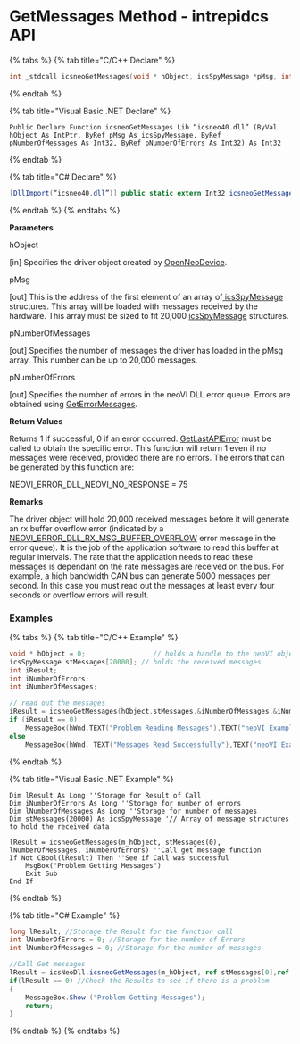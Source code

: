 # GetMessages Method - intrepidcs API

{% tabs %}
{% tab title="C/C++ Declare" %}
```cpp
int _stdcall icsneoGetMessages(void * hObject, icsSpyMessage *pMsg, int *pNumberOfMessages, int *pNumberOfErrors);
```
{% endtab %}

{% tab title="Visual Basic .NET Declare" %}
```vbnet
Public Declare Function icsneoGetMessages Lib “icsneo40.dll” (ByVal hObject As IntPtr, ByRef pMsg As icsSpyMessage, ByRef pNumberOfMessages As Int32, ByRef pNumberOfErrors As Int32) As Int32
```
{% endtab %}

{% tab title="C# Declare" %}
```csharp
[DllImport(“icsneo40.dll”)] public static extern Int32 icsneoGetMessages(IntPtr hObject, ref icsSpyMessage pMsg, ref Int32 pNumberOfMessages, ref Int32 pNumberOfErrors);
```
{% endtab %}
{% endtabs %}

**Parameters**

hObject

\[in] Specifies the driver object created by [OpenNeoDevice](../basic-functions-overview-intrepidcs-api/openneodevice-method-intrepidcs-api.md).

pMsg

\[out] This is the address of the first element of an array of[ icsSpyMessage](../structures-types-and-defines-overview-intrepidcs-api/setting-structures-overview-intrepidcs-api/message-structures-neovi-api.md) structures. This array will be loaded with messages received by the hardware. This array must be sized to fit 20,000 [icsSpyMessage](../structures-types-and-defines-overview-intrepidcs-api/setting-structures-overview-intrepidcs-api/message-structures-neovi-api.md) structures.

pNumberOfMessages

\[out] Specifies the number of messages the driver has loaded in the pMsg array. This number can be up to 20,000 messages.

pNumberOfErrors

\[out] Specifies the number of errors in the neoVI DLL error queue. Errors are obtained using [GetErrorMessages](../error-functions-overview-intrepidcs-api/geterrormessages-method-intrepidcs-api.md).

**Return Values**

Returns 1 if successful, 0 if an error occurred. [GetLastAPIError](../error-functions-overview-intrepidcs-api/getlastapierror-method-intrepidcs-api.md) must be called to obtain the specific error. This function will return 1 even if no messages were received, provided there are no errors. The errors that can be generated by this function are:

NEOVI\_ERROR\_DLL\_NEOVI\_NO\_RESPONSE = 75

**Remarks**

The driver object will hold 20,000 received messages before it will generate an rx buffer overflow error (indicated by a [NEOVI\_ERROR\_DLL\_RX\_MSG\_BUFFER\_OVERFLOW](../error-functions-overview-intrepidcs-api/geterrormessages-method-intrepidcs-api.md) error message in the error queue). It is the job of the application software to read this buffer at regular intervals. The rate that the application needs to read these messages is dependant on the rate messages are received on the bus. For example, a high bandwidth CAN bus can generate 5000 messages per second. In this case you must read out the messages at least every four seconds or overflow errors will result.

### Examples

{% tabs %}
{% tab title="C/C++ Example" %}
```cpp
void * hObject = 0;                 // holds a handle to the neoVI object
icsSpyMessage stMessages[20000]; // holds the received messages
int iResult;
int iNumberOfErrors;
int iNumberOfMessages;

// read out the messages
iResult = icsneoGetMessages(hObject,stMessages,&iNumberOfMessages,&iNumberOfErrors);
if (iResult == 0)
    MessageBox(hWnd,TEXT("Problem Reading Messages"),TEXT("neoVI Example"),0);
else
    MessageBox(hWnd, TEXT("Messages Read Successfully"),TEXT("neoVI Example"),0);
```
{% endtab %}

{% tab title="Visual Basic .NET Example" %}
```vbnet
Dim lResult As Long ''Storage for Result of Call
Dim iNumberOfErrors As Long ''Storage for number of errors
Dim lNumberOfMessages As Long ''Storage for number of messages
Dim stMessages(20000) As icsSpyMessage '// Array of message structures to hold the received data

lResult = icsneoGetMessages(m_hObject, stMessages(0), lNumberOfMessages, iNumberOfErrors) ''Call get message function
If Not CBool(lResult) Then ''See if Call was successful
    MsgBox("Problem Getting Messages")
    Exit Sub
End If
```
{% endtab %}

{% tab title="C# Example" %}
```csharp
long lResult; //Storage the Result for the function call
int lNumberOfErrors = 0; //Storage for the number of Errors
int lNumberOfMessages = 0; //Storage for the number of messages

//Call Get messages
lResult = icsNeoDll.icsneoGetMessages(m_hObject, ref stMessages[0],ref lNumberOfMessages,ref lNumberOfErrors);
if(lResult == 0) //Check the Results to see if there is a problem
{
    MessageBox.Show ("Problem Getting Messages");
    return;
}
```
{% endtab %}
{% endtabs %}
